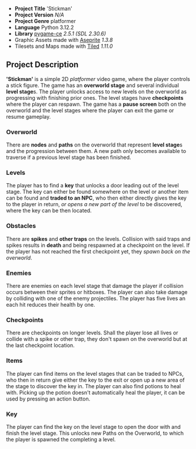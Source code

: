 - **Project Title** 'Stickman'
- **Project Version** *N/A*
- **Project Genre** platformer
- **Language** Python 3.12.2
- **Library** [pygame-ce](https://pyga.me) *2.5.1 (SDL 2.30.6)*
- Graphic Assets made with [Aseprite](https://aseprite.org) *1.3.8*
- Tilesets and Maps made with [Tiled](https://mapeditor.org) *1.11.0*

## Project Description
**'Stickman'** is a simple 2D *platformer* video game, where the player controls a stick figure. The game has an **overworld stage** and several individual **level stage**s. The player unlocks access to new levels on the overworld as progressing with finishing prior ones. The level stages have **checkpoints** where the player can respawn. The game has a **pause screen** both on the overworld and the level stages where the player can exit the game or resume gameplay.

### Overworld
There are **nodes** and **paths** on the overworld that represent **level stage**s and the progression between them. A new path only becomes available to traverse if a previous level stage has been finished.

### Levels
The player has to find a **key** that unlocks a door leading out of the level stage. The key can either be found somewhere on the level or another item can be found and **traded to an NPC**, who then either directly gives the key to the player in return, *or opens a new part of the level* to be discovered, where the key can be then located.

### Obstacles
There are **spikes** and **other traps** on the levels. Collision with said traps and spikes results in **death** and being respawned at a checkpoint on the level. If the player has not reached the first checkpoint yet, they *spawn back on the overworld*.

### Enemies
There are enemies on each level stage that damage the player if collision occurs between their sprites or hitboxes. The player can also take damage by colliding with one of the enemy projectiles. The player has five lives an each hit reduces their health by one.

### Checkpoints
There are checkpoints on longer levels. Shall the player lose all lives or collide with a spike or other trap, they don't spawn on the overworld but at the last checkpoint location.

### Items
The player can find items on the level stages that can be traded to NPCs, who then in return give either the key to the exit or open up a new area of the stage to discover the key in. The player can also find potions to heal with. Picking up the potion doesn't automatically heal the player, it can be used by pressing an action button.

### Key
The player can find the key on the level stage to open the door with and finish the level stage. This unlocks new Paths on the Overworld, to which the player is spawned the completing a level.
